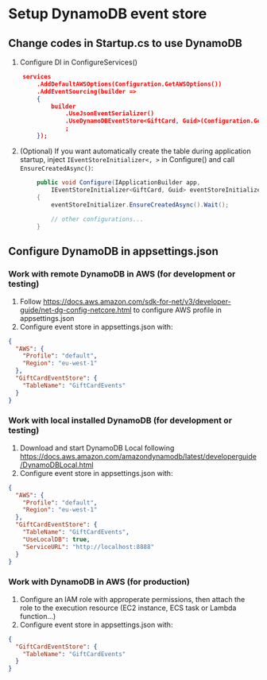 # Setup DynamoDB event store

## Change codes in Startup.cs to use DynamoDB

1. Configure DI in ConfigureServices()
```json
	services
        .AddDefaultAWSOptions(Configuration.GetAWSOptions())
		.AddEventSourcing(builder =>
		{
			builder
				.UseJsonEventSerializer()
				.UseDynamoDBEventStore<GiftCard, Guid>(Configuration.GetSection("GiftCardEventStore"))
				;
		});
```

2. (Optional) If you want automatically create the table during application startup, inject `IEventStoreInitializer<, >` in Configure() and call `EnsureCreatedAsync()`:
```csharp
        public void Configure(IApplicationBuilder app,
            IEventStoreInitializer<GiftCard, Guid> eventStoreInitializer)
        {
            eventStoreInitializer.EnsureCreatedAsync().Wait();
			
			// other configurations...
        }
```

## Configure DynamoDB in appsettings.json

### Work with remote DynamoDB in AWS (for development or testing)

1. Follow https://docs.aws.amazon.com/sdk-for-net/v3/developer-guide/net-dg-config-netcore.html to configure AWS profile in appsettings.json
2. Configure event store in appsettings.json with:
```json
{
  "AWS": {
    "Profile": "default",
    "Region": "eu-west-1"
  },
  "GiftCardEventStore": {
    "TableName": "GiftCardEvents"
  }
}
```

### Work with local installed DynamoDB (for development or testing)

1. Download and start DynamoDB Local following https://docs.aws.amazon.com/amazondynamodb/latest/developerguide/DynamoDBLocal.html
2. Configure event store in appsettings.json with:

```json
{
  "AWS": {
    "Profile": "default",
    "Region": "eu-west-1"
  },
  "GiftCardEventStore": {
    "TableName": "GiftCardEvents",
    "UseLocalDB": true,
    "ServiceURL": "http://localhost:8888"
  }
}
```

### Work with DynamoDB in AWS (for production)

1. Configure an IAM role with approperate permissions, then attach the role to the execution resource (EC2 instance, ECS task or Lambda function...)
2. Configure event store in appsettings.json with:
```json
{
  "GiftCardEventStore": {
    "TableName": "GiftCardEvents"
  }
}
```